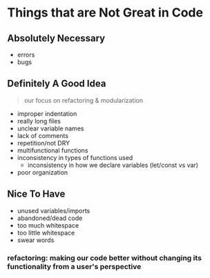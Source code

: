 # Things that are Not Great in Code

## Absolutely Necessary

- errors
- bugs

## Definitely A Good Idea
 > our focus on refactoring & modularization

- improper indentation
- really long files
- unclear variable names
- lack of comments
- repetition/not DRY
- multifunctional functions
- inconsistency in types of functions used
  - inconsistency in how we declare variables (let/const vs var)
- poor organization

## Nice To Have

- unused variables/imports
- abandoned/dead code
- too much whitespace
- too little whitespace
- swear words

### refactoring: making our code better without changing its functionality from a user's perspective
